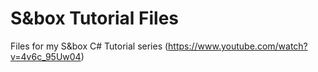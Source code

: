 # S&box Tutorial Files
Files for my S&box C# Tutorial series (https://www.youtube.com/watch?v=4v6c_95Uw04)
